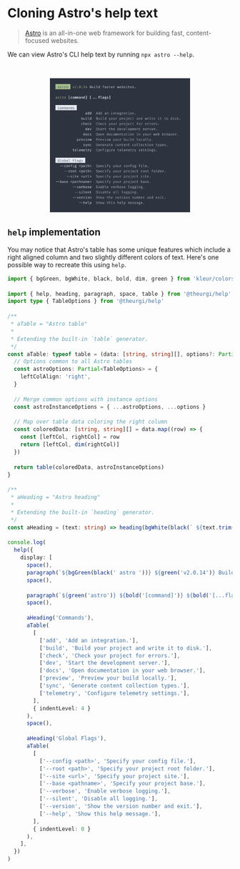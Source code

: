 # Cloning Astro's help text

> [Astro](https://astro.build/) is an all-in-one web framework for building fast, content-focused websites.

We can view Astro's CLI help text by running `npx astro --help`.

<br>

<p align="center">
	<img src="./astro.png" height="300">
</p>

## `help` implementation

You may notice that Astro's table has some unique features which include a right
aligned column and two slightly different colors of text. Here's one possible way to recreate this using `help`.

```ts
import { bgGreen, bgWhite, black, bold, dim, green } from 'kleur/colors'

import { help, heading, paragraph, space, table } from '@theurgi/help'
import type { TableOptions } from '@theurgi/help'

/**
 * aTable = "Astro table"
 *
 * Extending the built-in `table` generator.
 */
const aTable: typeof table = (data: [string, string][], options?: Partial<TableOptions>) => {
  // Options common to all Astro tables
  const astroOptions: Partial<TableOptions> = {
    leftColAlign: 'right',
  }

  // Merge common options with instance options
  const astroInstanceOptions = { ...astroOptions, ...options }

  // Map over table data coloring the right column
  const coloredData: [string, string][] = data.map((row) => {
    const [leftCol, rightCol] = row
    return [leftCol, dim(rightCol)]
  })

  return table(coloredData, astroInstanceOptions)
}

/**
 * aHeading = "Astro heading"
 *
 * Extending the built-in `heading` generator.
 */
const aHeading = (text: string) => heading(bgWhite(black(` ${text.trim()} `)))

console.log(
  help({
    display: [
      space(),
      paragraph(`${bgGreen(black(' astro '))} ${green('v2.0.14')} Build faster websites.`),
      space(),

      paragraph(`${green('astro')} ${bold('[command]')} ${bold('[...flags]')}`),
      space(),

      aHeading('Commands'),
      aTable(
        [
          ['add', 'Add an integration.'],
          ['build', 'Build your project and write it to disk.'],
          ['check', 'Check your project for errors.'],
          ['dev', 'Start the development server.'],
          ['docs', 'Open documentation in your web browser.'],
          ['preview', 'Preview your build locally.'],
          ['sync', 'Generate content collection types.'],
          ['telemetry', 'Configure telemetry settings.'],
        ],
        { indentLevel: 4 }
      ),
      space(),

      aHeading('Global Flags'),
      aTable(
        [
          ['--config <path>', 'Specify your config file.'],
          ['--root <path>', 'Specify your project root folder.'],
          ['--site <url>', 'Specify your project site.'],
          ['--base <pathname>', 'Specify your project base.'],
          ['--verbose', 'Enable verbose logging.'],
          ['--silent', 'Disable all logging.'],
          ['--version', 'Show the version number and exit.'],
          ['--help', 'Show this help message.'],
        ],
        { indentLevel: 0 }
      ),
    ],
  })
)
```
